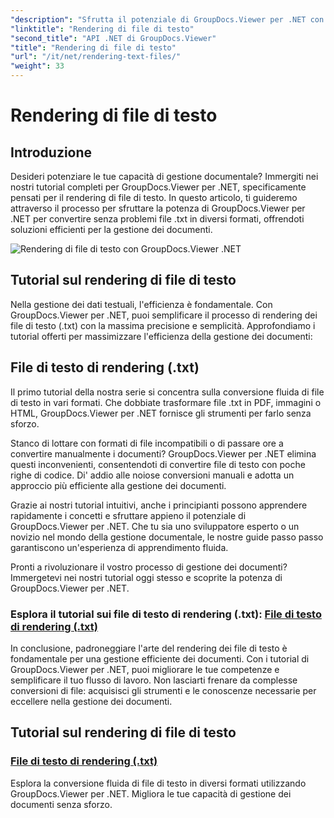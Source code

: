 ```yaml
---
"description": "Sfrutta il potenziale di GroupDocs.Viewer per .NET con tutorial sul rendering dei file di testo. Converti i file .txt in vari formati per una gestione documentale avanzata."
"linktitle": "Rendering di file di testo"
"second_title": "API .NET di GroupDocs.Viewer"
"title": "Rendering di file di testo"
"url": "/it/net/rendering-text-files/"
"weight": 33
---
```


# Rendering di file di testo

## Introduzione

Desideri potenziare le tue capacità di gestione documentale? Immergiti nei nostri tutorial completi per GroupDocs.Viewer per .NET, specificamente pensati per il rendering di file di testo. In questo articolo, ti guideremo attraverso il processo per sfruttare la potenza di GroupDocs.Viewer per .NET per convertire senza problemi file .txt in diversi formati, offrendoti soluzioni efficienti per la gestione dei documenti.

![Rendering di file di testo con GroupDocs.Viewer .NET](/viewer/rendering-text-files/image.png)

## Tutorial sul rendering di file di testo

Nella gestione dei dati testuali, l'efficienza è fondamentale. Con GroupDocs.Viewer per .NET, puoi semplificare il processo di rendering dei file di testo (.txt) con la massima precisione e semplicità. Approfondiamo i tutorial offerti per massimizzare l'efficienza della gestione dei documenti:

## File di testo di rendering (.txt)

Il primo tutorial della nostra serie si concentra sulla conversione fluida di file di testo in vari formati. Che dobbiate trasformare file .txt in PDF, immagini o HTML, GroupDocs.Viewer per .NET fornisce gli strumenti per farlo senza sforzo. 

Stanco di lottare con formati di file incompatibili o di passare ore a convertire manualmente i documenti? GroupDocs.Viewer per .NET elimina questi inconvenienti, consentendoti di convertire file di testo con poche righe di codice. Di' addio alle noiose conversioni manuali e adotta un approccio più efficiente alla gestione dei documenti.

Grazie ai nostri tutorial intuitivi, anche i principianti possono apprendere rapidamente i concetti e sfruttare appieno il potenziale di GroupDocs.Viewer per .NET. Che tu sia uno sviluppatore esperto o un novizio nel mondo della gestione documentale, le nostre guide passo passo garantiscono un'esperienza di apprendimento fluida.

Pronti a rivoluzionare il vostro processo di gestione dei documenti? Immergetevi nei nostri tutorial oggi stesso e scoprite la potenza di GroupDocs.Viewer per .NET.

### Esplora il tutorial sui file di testo di rendering (.txt): [File di testo di rendering (.txt)](./render-txt/)

In conclusione, padroneggiare l'arte del rendering dei file di testo è fondamentale per una gestione efficiente dei documenti. Con i tutorial di GroupDocs.Viewer per .NET, puoi migliorare le tue competenze e semplificare il tuo flusso di lavoro. Non lasciarti frenare da complesse conversioni di file: acquisisci gli strumenti e le conoscenze necessarie per eccellere nella gestione dei documenti.
## Tutorial sul rendering di file di testo
### [File di testo di rendering (.txt)](./render-txt/)
Esplora la conversione fluida di file di testo in diversi formati utilizzando GroupDocs.Viewer per .NET. Migliora le tue capacità di gestione dei documenti senza sforzo.